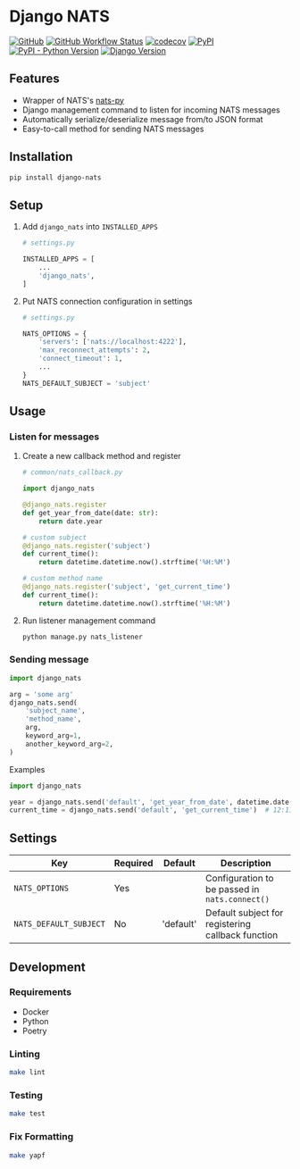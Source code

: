 # Django NATS

[![GitHub](https://img.shields.io/github/license/C0D1UM/django-nats)](https://github.com/C0D1UM/django-nats/blob/main/LICENSE)
[![GitHub Workflow Status](https://img.shields.io/github/workflow/status/C0D1UM/django-nats/CI)](https://github.com/C0D1UM/django-nats/actions/workflows/ci.yml)
[![codecov](https://codecov.io/gh/C0D1UM/django-nats/branch/main/graph/badge.svg?token=PN19DJ3SDF)](https://codecov.io/gh/C0D1UM/django-nats)
[![PyPI](https://img.shields.io/pypi/v/django-nats)](https://pypi.org/project/django-nats/)  
[![PyPI - Python Version](https://img.shields.io/pypi/pyversions/django-nats)](https://github.com/C0D1UM/django-nats)
[![Django Version](https://img.shields.io/badge/django-3.1%20%7C%203.2%20%7C%204.0-blue)](https://github.com/C0D1UM/django-nats)

## Features

- Wrapper of NATS's [nats-py](https://github.com/nats-io/nats.py)
- Django management command to listen for incoming NATS messages
- Automatically serialize/deserialize message from/to JSON format
- Easy-to-call method for sending NATS messages

## Installation

```bash
pip install django-nats
```

## Setup

1. Add `django_nats` into `INSTALLED_APPS`

   ```python
   # settings.py

   INSTALLED_APPS = [
       ...
       'django_nats',
   ]
   ```

3. Put NATS connection configuration in settings

   ```python
   # settings.py

   NATS_OPTIONS = {
       'servers': ['nats://localhost:4222'],
       'max_reconnect_attempts': 2,
       'connect_timeout': 1,
       ...
   }
   NATS_DEFAULT_SUBJECT = 'subject'
   ```

## Usage

### Listen for messages

1. Create a new callback method and register

   ```python
   # common/nats_callback.py

   import django_nats

   @django_nats.register
   def get_year_from_date(date: str):
       return date.year

   # custom subject
   @django_nats.register('subject')
   def current_time():
       return datetime.datetime.now().strftime('%H:%M')

   # custom method name
   @django_nats.register('subject', 'get_current_time')
   def current_time():
       return datetime.datetime.now().strftime('%H:%M')
   ```

2. Run listener management command

   ```bash
   python manage.py nats_listener
   ```

### Sending message

```python
import django_nats

arg = 'some arg'
django_nats.send(
    'subject_name',
    'method_name',
    arg,
    keyword_arg=1,
    another_keyword_arg=2,
)
```

Examples

```python
import django_nats

year = django_nats.send('default', 'get_year_from_date', datetime.date(2022, 1, 1))  # 2022
current_time = django_nats.send('default', 'get_current_time')  # 12:11
```

## Settings

| Key                    | Required | Default   | Description                                       |
|------------------------|----------|-----------|---------------------------------------------------|
| `NATS_OPTIONS`         | Yes      |           | Configuration to be passed in `nats.connect()`    |
| `NATS_DEFAULT_SUBJECT` | No       | 'default' | Default subject for registering callback function |

## Development

### Requirements

- Docker
- Python
- Poetry

### Linting

```bash
make lint
```

### Testing

```bash
make test
```

### Fix Formatting

```bash
make yapf
```
